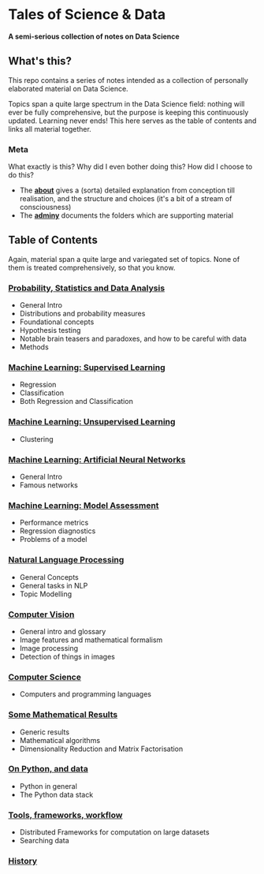 # Tales of Science & Data

**A semi-serious collection of notes on Data Science**

## What's this?

This repo contains a series of notes intended as a collection of personally elaborated material on Data Science. 

Topics span a quite large spectrum in the Data Science field: nothing will ever be fully comprehensive, but the purpose is keeping this continuously updated. Learning never ends! This here serves as the table of contents and links all material together.

### Meta
 
What exactly is this? Why did I even bother doing this? How did I choose to do this?

* The [**about**](about.md) gives a (sorta) detailed explanation from conception till realisation, and the structure and choices (it's a bit of a stream of consciousness)
* The [**adminy**](adminy.md) documents the folders which are supporting material

## Table of Contents

Again, material span a quite large and variegated set of topics. None of them is treated comprehensively, so that you know.


### [Probability, Statistics and Data Analysis](prob-stats-data-analysis/README.md)

* General Intro
* Distributions and probability measures
* Foundational concepts
* Hypothesis testing
* Notable brain teasers and paradoxes, and how to be careful with data
* Methods


### [Machine Learning: Supervised Learning](supervised-learning/README.md)

* Regression
* Classification
* Both Regression and Classification


### [Machine Learning: Unsupervised Learning](unsupervised-learning/README.md)

* Clustering


### [Machine Learning: Artificial Neural Networks](neural-nets/README.md)

* General Intro
* Famous networks


### [Machine Learning: Model Assessment](model-assessment/README.md)

* Performance metrics
* Regression diagnostics
* Problems of a model


### [Natural Language Processing](nlp/README.md)

* General Concepts
* General tasks in NLP
* Topic Modelling


### [Computer Vision](cv/README.md)

* General intro and glossary
* Image features and mathematical formalism
* Image processing
* Detection of things in images


### [Computer Science](cs/README.md)

* Computers and programming languages


### [Some Mathematical Results](maths/README.md)

* Generic results
* Mathematical algorithms
* Dimensionality Reduction and Matrix Factorisation


### [On Python, and data](python/README.md)

* Python in general
* The Python data stack


### [Tools, frameworks, workflow](tools/README.md)

* Distributed Frameworks for computation on large datasets
* Searching data


### [History](history/README.md)
